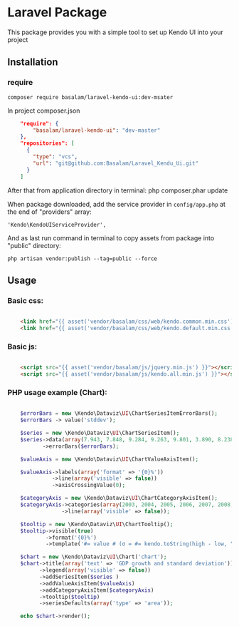# Laravel Package

This package provides you with a simple tool to set up Kendo UI into your project

## Installation

### require

`composer require basalam/laravel-kendo-ui:dev-msater`

In project composer.json
```json
    "require": {
	    "basalam/laravel-kendo-ui": "dev-master"
	},
    "repositories": [
	  {
		"type": "vcs",
		"url": "git@github.com:Basalam/Laravel_Kendu_Ui.git"
	  }
	]
   ``` 
After that from application directory in terminal:
    php composer.phar update
    
When package downloaded, add the service provider in `config/app.php` at the end of "providers" array:

    'Kendo\KendoUIServiceProvider',
    
And as last run command in terminal to copy assets from package into "public" directory:

    php artisan vendor:publish --tag=public --force

## Usage

### Basic css:
```html

    <link href="{{ asset('vendor/basalam/css/web/kendo.common.min.css') }}" rel="stylesheet" />
    <link href="{{ asset('vendor/basalam/css/web/kendo.default.min.css') }}" rel="stylesheet" />
```
### Basic js:
```html

    <script src="{{ asset('vendor/basalam/js/jquery.min.js') }}"></script>
    <script src="{{ asset('vendor/basalam/js/kendo.all.min.js') }}"></script>
 ```
### PHP usage example (Chart):

```php

    $errorBars = new \Kendo\Dataviz\UI\ChartSeriesItemErrorBars();
    $errorBars -> value('stddev');

    $series = new \Kendo\Dataviz\UI\ChartSeriesItem();
    $series->data(array(7.943, 7.848, 9.284, 9.263, 9.801, 3.890, 8.238, 9.552))
           ->errorBars($errorBars);

    $valueAxis = new \Kendo\Dataviz\UI\ChartValueAxisItem();

    $valueAxis->labels(array('format' => '{0}%'))
              ->line(array('visible' => false))
              ->axisCrossingValue(0);

    $categoryAxis = new \Kendo\Dataviz\UI\ChartCategoryAxisItem();
    $categoryAxis->categories(array(2003, 2004, 2005, 2006, 2007, 2008, 2009, 2010))
                 ->line(array('visible' => false));

    $tooltip = new \Kendo\Dataviz\UI\ChartTooltip();
    $tooltip->visible(true)
            ->format('{0}%')
            ->template('#= value # (σ = #= kendo.toString(high - low, "N2") #)');

    $chart = new \Kendo\Dataviz\UI\Chart('chart');
    $chart->title(array('text' => 'GDP growth and standard deviation'))
          ->legend(array('visible' => false))
          ->addSeriesItem($series )
          ->addValueAxisItem($valueAxis)
          ->addCategoryAxisItem($categoryAxis)
          ->tooltip($tooltip)
          ->seriesDefaults(array('type' => 'area'));

    echo $chart->render();
```
